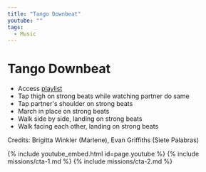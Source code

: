 ```yaml
---
title: "Tango Downbeat"
youtube: ""
tags:
  - Music
---
```


# Tango Downbeat #

* Access [playlist](https://open.spotify.com/user/tangohatchery/playlist/63SJnaibQ2FFNLv55XY2hG)
* Tap thigh on strong beats while watching partner do same
* Tap partner's shoulder on strong beats 
* March in place on strong beats
* Walk side by side, landing on strong beats
* Walk facing each other, landing on strong beats

Credits: Brigitta Winkler (Marlene), Evan Griffiths (Siete Palabras)

{% include youtube_embed.html id=page.youtube %}
{% include missions/cta-1.md %}
{% include missions/cta-2.md %}
